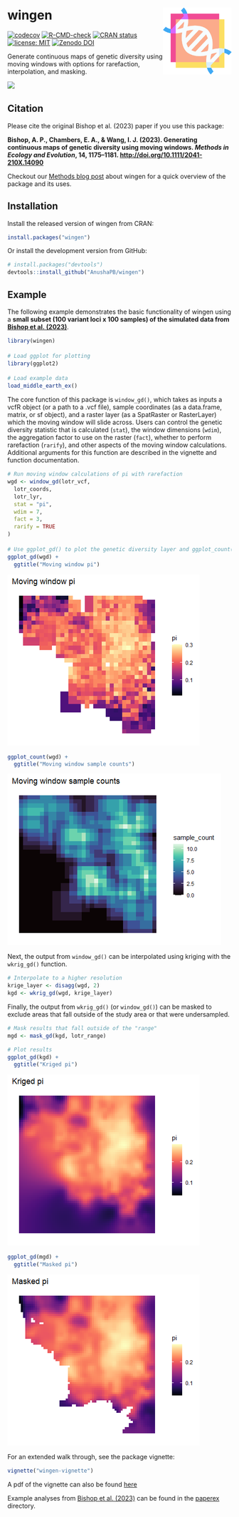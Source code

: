 <!-- README.md is generated from README.Rmd. Please edit that file -->

# wingen <img src="man/figures/logo.png" align="right" height="150"/>

<!-- badges: start -->

[![codecov](https://codecov.io/gh/AnushaPB/wingen/graph/badge.svg?token=P4Z35HFR4Y)](https://app.codecov.io/gh/AnushaPB/wingen)
[![R-CMD-check](https://github.com/AnushaPB/wingen/actions/workflows/R-CMD-check.yaml/badge.svg)](https://github.com/AnushaPB/wingen/actions/workflows/R-CMD-check.yaml)
[![CRAN
status](https://www.r-pkg.org/badges/version/wingen)](https://CRAN.R-project.org/package=wingen)
[![license:
MIT](https://img.shields.io/badge/license-MIT-blue)](https://img.shields.io/badge/license-MIT-blue)
[![Zenodo
DOI](https://zenodo.org/badge/499617621.svg)](https://zenodo.org/badge/latestdoi/499617621)
<!-- badges: end -->

Generate continuous maps of genetic diversity using moving windows with
options for rarefaction, interpolation, and masking.

![](man/figures/README-gif.gif)

## Citation

Please cite the original Bishop et al. (2023) paper if you use this
package:

**Bishop, A. P., Chambers, E. A., & Wang, I. J. (2023). Generating
continuous maps of genetic diversity using moving windows. ***Methods in
Ecology and Evolution***, 14, 1175–1181.
<http://doi.org/10.1111/2041-210X.14090>**

Checkout our [Methods blog
post](https://methodsblog.com/2023/05/03/wingen-mapping-genetic-diversity-using-moving-windows/)
about wingen for a quick overview of the package and its uses.

## Installation

Install the released version of wingen from CRAN:

``` r
install.packages("wingen")
```

Or install the development version from GitHub:

``` r
# install.packages("devtools")
devtools::install_github("AnushaPB/wingen")
```

## Example

The following example demonstrates the basic functionality of wingen
using a **small subset (100 variant loci x 100 samples) of the simulated
data from [Bishop et
al. (2023)](http://doi.org/10.1111/2041-210X.14090)**.

``` r
library(wingen)

# Load ggplot for plotting
library(ggplot2)

# Load example data
load_middle_earth_ex()
```

The core function of this package is `window_gd()`, which takes as
inputs a vcfR object (or a path to a .vcf file), sample coordinates (as
a data.frame, matrix, or sf object), and a raster layer (as a SpatRaster
or RasterLayer) which the moving window will slide across. Users can
control the genetic diversity statistic that is calculated (`stat`), the
window dimensions (`wdim`), the aggregation factor to use on the raster
(`fact`), whether to perform rarefaction (`rarify`), and other aspects
of the moving window calculations. Additional arguments for this
function are described in the vignette and function documentation.

``` r
# Run moving window calculations of pi with rarefaction
wgd <- window_gd(lotr_vcf,
  lotr_coords,
  lotr_lyr,
  stat = "pi",
  wdim = 7,
  fact = 3,
  rarify = TRUE
)

# Use ggplot_gd() to plot the genetic diversity layer and ggplot_count() to plot the sample counts layer
ggplot_gd(wgd) +
  ggtitle("Moving window pi")
```

![](README_files/figure-gfm/window_gd-1.png)<!-- -->

``` r
ggplot_count(wgd) +
  ggtitle("Moving window sample counts")
```

![](README_files/figure-gfm/unnamed-chunk-2-1.png)<!-- -->

Next, the output from `window_gd()` can be interpolated using kriging
with the `wkrig_gd()` function.

``` r
# Interpolate to a higher resolution
krige_layer <- disagg(wgd, 2) 
kgd <- wkrig_gd(wgd, krige_layer)
```

Finally, the output from `wkrig_gd()` (or `window_gd()`) can be
masked to exclude areas that fall outside of the study area or that were
undersampled.

``` r
# Mask results that fall outside of the "range"
mgd <- mask_gd(kgd, lotr_range)
```

``` r
# Plot results
ggplot_gd(kgd) +
  ggtitle("Kriged pi")
```

![](README_files/figure-gfm/result-1.png)<!-- -->

``` r
ggplot_gd(mgd) +
  ggtitle("Masked pi")
```

![](README_files/figure-gfm/result-2.png)<!-- -->

For an extended walk through, see the package vignette:

``` r
vignette("wingen-vignette")
```

A pdf of the vignette can also be found
[here](https://github.com/AnushaPB/wingen/blob/main/vignettes/wingen-vignette.pdf)

Example analyses from [Bishop et
al. (2023)](http://doi.org/10.1111/2041-210X.14090) can be found in the
[paperex](https://github.com/AnushaPB/wingen/tree/main/paperex)
directory.
